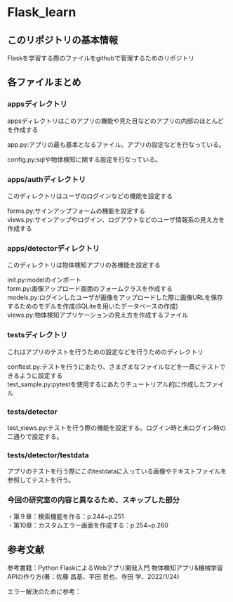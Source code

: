 # Flask_learn
## このリポジトリの基本情報
Flaskを学習する際のファイルをgithubで管理するためのリポジトリ  

## 各ファイルまとめ
### appsディレクトリ
appsディレクトリはこのアプリの機能や見た目などのアプリの内部のほとんどを作成する  

app.py:アプリの最も基本となるファイル。アプリの設定などを行なっている。  

config.py:sqlや物体検知に関する設定を行なっている。  

### apps/authディレクトリ
このディレクトリはユーザのログインなどの機能を設定する  

forms.py:サインアップフォームの機能を設定する  
views.py:サインアップやログイン、ログアウトなどのユーザ情報系の見え方を作成する  


### apps/detectorディレクトリ
このディレクトリは物体検知アプリの各機能を設定する  

init.py:modelのインポート  
form.py:画像アップロード画面のフォームクラスを作成する  
models.py:ログインしたユーザが画像をアップロードした際に画像URLを保存するためのモデルを作成(SQLiteを用いたデータベースの作成)  
views.py:物体検知アプリケーションの見え方を作成するファイル  

### testsディレクトリ
これはアプリのテストを行うための設定などを行うためのディレクトリ

conftest.py:テストを行うにあたり、さまざまなファイルなどを一斉にテストできるように設定する  
test_sample.py:pytestを使用するにあたりチュートリアル的に作成したファイル  

### tests/detector
test_views.py:テストを行う際の機能を設定する。ログイン時と未ログイン時の二通りで設定する。  


### tests/detector/testdata
アプリのテストを行う際にこのtestdataに入っている画像やテキストファイルを参照してテストを行う。  

### 今回の研究室の内容と異なるため、スキップした部分
・第９章：検索機能を作る：p.244~p.251  
・第10章：カスタムエラー画面を作成する：p.254~p.260  


## 参考文献
参考書籍：Python FlaskによるWebアプリ開発入門 物体検知アプリ&機械学習APIの作り方(著：佐藤 昌基、平田 哲也、寺田 学、2022/1/24)  

エラー解決のために参考：  